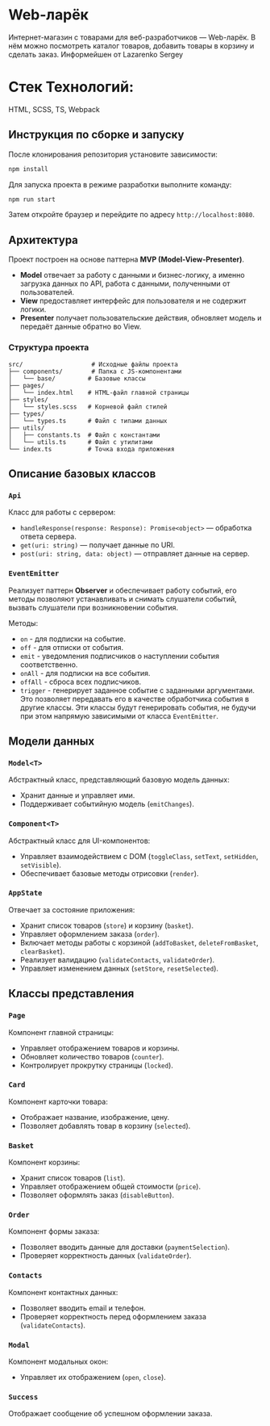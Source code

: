 # Web-ларёк

Интернет-магазин с товарами для веб-разработчиков — Web-ларёк. В нём можно посмотреть каталог товаров, добавить товары в корзину и сделать заказ.
Информейшен от Lazarenko Sergey
# Стек Технологий: 
HTML, SCSS, TS, Webpack

## Инструкция по сборке и запуску
После клонирования репозитория установите зависимости:
```sh
npm install
```

Для запуска проекта в режиме разработки выполните команду:
```sh
npm run start
```
Затем откройте браузер и перейдите по адресу `http://localhost:8080`.

## Архитектура
Проект построен на основе паттерна **MVP (Model-View-Presenter)**.
- **Model** отвечает за работу с данными и бизнес-логику, а именно загрузка данных по API, работа с данными, полученными от пользователей.
- **View** предоставляет интерфейс для пользователя и не содержит логики.
- **Presenter** получает пользовательские действия, обновляет модель и передаёт данные обратно во View.

### Структура проекта
```
src/                   # Исходные файлы проекта
├── components/        # Папка с JS-компонентами
│   └── base/         # Базовые классы
├── pages/
│   └── index.html    # HTML-файл главной страницы
├── styles/
│   └── styles.scss   # Корневой файл стилей
├── types/
│   └── types.ts      # Файл с типами данных
├── utils/
│   ├── constants.ts  # Файл с константами
│   └── utils.ts      # Файл с утилитами
└── index.ts          # Точка входа приложения
```

## Описание базовых классов

### `Api`
Класс для работы с сервером:
- `handleResponse(response: Response): Promise<object>` — обработка ответа сервера.
- `get(uri: string)` — получает данные по URI.
- `post(uri: string, data: object)` — отправляет данные на сервер.

### `EventEmitter`
Реализует паттерн **Observer**  и обеспечивает работу событий, его методы позволяют устанавливать и снимать слушатели событий, вызвать слушатели при возникновении события.

Методы:
- `on` - для подписки на событие.
- `off` - для отписки от события.
- `emit` - уведомления подписчиков о наступлении события соответственно.
- `onAll` - для подписки на все события.
- `offAll` - сброса всех подписчиков.
- `trigger` - генерирует заданное событие с заданными аргументами. Это позволяет передавать его в качестве обработчика события в другие классы. Эти классы будут генерировать события, не будучи при этом напрямую зависимыми от класса `EventEmitter`.


## Модели данных

### `Model<T>`
Абстрактный класс, представляющий базовую модель данных:
- Хранит данные и управляет ими.
- Поддерживает событийную модель (`emitChanges`).

### `Component<T>`
Абстрактный класс для UI-компонентов:
- Управляет взаимодействием с DOM (`toggleClass`, `setText`, `setHidden`, `setVisible`).
- Обеспечивает базовые методы отрисовки (`render`).

### `AppState`
Отвечает за состояние приложения:
- Хранит список товаров (`store`) и корзину (`basket`).
- Управляет оформлением заказа (`order`).
- Включает методы работы с корзиной (`addToBasket`, `deleteFromBasket`, `clearBasket`).
- Реализует валидацию (`validateContacts`, `validateOrder`).
- Управляет изменением данных (`setStore`, `resetSelected`).

## Классы представления

### `Page`
Компонент главной страницы:
- Управляет отображением товаров и корзины.
- Обновляет количество товаров (`counter`).
- Контролирует прокрутку страницы (`locked`).

### `Card`
Компонент карточки товара:
- Отображает название, изображение, цену.
- Позволяет добавлять товар в корзину (`selected`).

### `Basket`
Компонент корзины:
- Хранит список товаров (`list`).
- Управляет отображением общей стоимости (`price`).
- Позволяет оформлять заказ (`disableButton`).

### `Order`
Компонент формы заказа:
- Позволяет вводить данные для доставки (`paymentSelection`).
- Проверяет корректность данных (`validateOrder`).

### `Contacts`
Компонент контактных данных:
- Позволяет вводить email и телефон.
- Проверяет корректность перед оформлением заказа (`validateContacts`).

### `Modal`
Компонент модальных окон:
- Управляет их отображением (`open`, `close`).

### `Success`
Отображает сообщение об успешном оформлении заказа.
